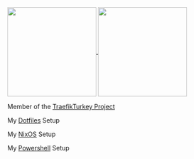 <!--
**ilude/ilude** is a ✨ _special_ ✨ repository because its `README.md` (this file) appears on your GitHub profile.
-->

<a href="https://github.com/ilude">
  <img height=200 align="center" src="https://github-readme-stats.vercel.app/api?username=ilude&show_icons=true&theme=vue-dark&hide_rank=true&custom_title=iLude%27s%20Github%20Stats" />
</a>
<a href="https://github.com/ilude">
  <img height=200 align="center" src="https://github-readme-stats.vercel.app/api/top-langs/?username=ilude&layout=compact&langs_count=6&theme=vue-dark&exclude_repo=TamperMonkey-Scripts,FileDistributor,mohawk-codemash" />
</a>

Member of the [TraefikTurkey Project](https://github.com/traefikturkey)

My [Dotfiles](https://github.com/ilude/dotfiles) Setup

My [NixOS](https://github.com/ilude/nix) Setup

My [Powershell](https://github.com/ilude/WindowsPowerShell) Setup
